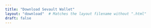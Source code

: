 ```yaml
---
title: "Download Sevault Wallet"
layout: "download"  # Matches the layout filename without ".html"
draft: false
---
```

